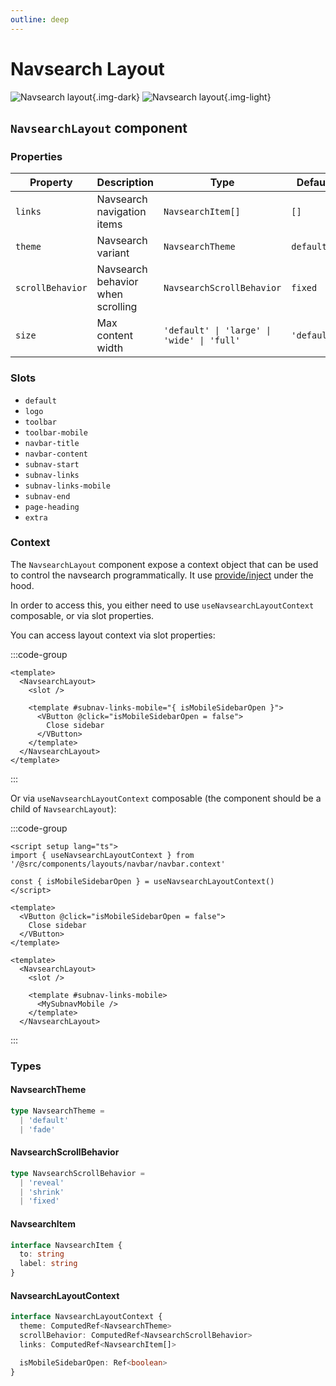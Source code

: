 ```yaml
---
outline: deep
---
```


# Navsearch Layout

![Navsearch layout](https://media.cssninja.io/screenshots/vuero-demo/dark/starters/navbar-blank-page-6.webp){.img-dark}
![Navsearch layout](https://media.cssninja.io/screenshots/vuero-demo/light/starters/navbar-blank-page-6.webp){.img-light}

## `NavsearchLayout` component

### Properties

| Property | Description | Type | Default |
| --- | --- | --- | --- |
| `links` | Navsearch navigation items | `NavsearchItem[]` | `[]` |
| `theme` | Navsearch variant | `NavsearchTheme` | `default` |
| `scrollBehavior` | Navsearch behavior when scrolling | `NavsearchScrollBehavior` | `fixed` |
| `size` | Max content width | `'default' \| 'large' \| 'wide' \| 'full'` | `'default'` |

### Slots

- `default`
- `logo`
- `toolbar`
- `toolbar-mobile`
- `navbar-title`
- `navbar-content`
- `subnav-start`
- `subnav-links`
- `subnav-links-mobile`
- `subnav-end`
- `page-heading`
- `extra`

### Context


The `NavsearchLayout` component expose a context object that can be used to control the navsearch programmatically. It use [provide/inject](https://vuejs.org/guide/components/provide-inject.html) under the hood.

In order to access this, you either need to use `useNavsearchLayoutContext` composable, or via slot properties.

You can access layout context via slot properties:

:::code-group
```vue [src/layouts/my-layout.vue]
<template>
  <NavsearchLayout>
    <slot />

    <template #subnav-links-mobile="{ isMobileSidebarOpen }">
      <VButton @click="isMobileSidebarOpen = false">
        Close sidebar
      </VButton>
    </template>
  </NavsearchLayout>
</template>
```
:::


Or via `useNavsearchLayoutContext` composable (the component should be a child of `NavsearchLayout`):

:::code-group
```vue [src/components/MySubnavMobile.vue]
<script setup lang="ts">
import { useNavsearchLayoutContext } from '/@src/components/layouts/navbar/navbar.context'

const { isMobileSidebarOpen } = useNavsearchLayoutContext()
</script>

<template>
  <VButton @click="isMobileSidebarOpen = false">
    Close sidebar
  </VButton>
</template>
```
```vue [src/layouts/my-layout.vue]
<template>
  <NavsearchLayout>
    <slot />

    <template #subnav-links-mobile>
      <MySubnavMobile />
    </template>
  </NavsearchLayout>
```
:::


### Types

#### NavsearchTheme

```ts
type NavsearchTheme =
  | 'default'
  | 'fade'
```

#### NavsearchScrollBehavior

```ts
type NavsearchScrollBehavior =
  | 'reveal'
  | 'shrink'
  | 'fixed'
```


#### NavsearchItem

```ts
interface NavsearchItem {
  to: string
  label: string
}
```

#### NavsearchLayoutContext

```ts
interface NavsearchLayoutContext {
  theme: ComputedRef<NavsearchTheme>
  scrollBehavior: ComputedRef<NavsearchScrollBehavior>
  links: ComputedRef<NavsearchItem[]>

  isMobileSidebarOpen: Ref<boolean>
}
```
